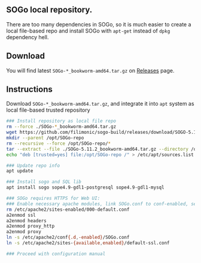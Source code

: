 ## SOGo local repository.

There are too many dependencies in SOGo, so it is much easier to create a local file-based
repo and install SOGo with `apt-get` instead of `dpkg` dependency hell.

## Download

You will find latest `SOGo-*_bookworm-amd64.tar.gz` on [Releases](https://github.com/filimonic/sogo-bookworm-build/releases) page.

## Instructions

Download `SOGo-*_bookworm-amd64.tar.gz`, and integrate it into `apt` system as local file-based trusted repository

```bash
### Install repository as local file repo
rm --force ./SOGo-*_bookworm-amd64.tar.gz
wget https://github.com/filimonic/sogo-build/releases/download/SOGO-5.11.2/SOGo-5.11.2_bookworm-amd64.tar.gz
mkdir --parent /opt/SOGo-repo
rm --recursive --force /opt/SOGo-repo/*
tar --extract --file ./SOGo-5.11.2_bookworm-amd64.tar.gz --directory /opt/SOGo-repo
echo "deb [trusted=yes] file:/opt/SOGo-repo /" > /etc/apt/sources.list.d/sogo-local-repo.list

### Update repo info
apt update

### Install sogo and SQL lib
apt install sogo sope4.9-gdl1-postgresql sope4.9-gdl1-mysql 

### SOGo requires HTTPS for Web UI:
### Enable necessary apache modules, link SOGo.conf to conf-enabled, setup SSL site as default
rm /etc/apache2/sites-enabled/000-default.conf
a2enmod ssl
a2enmod headers
a2enmod proxy_http
a2enmod proxy
ln -s /etc/apache2/conf{.d,-enabled}/SOGo.conf
ln -s /etc/apache2/sites-{available,enabled}/default-ssl.conf

### Proceed with configuration manual

```